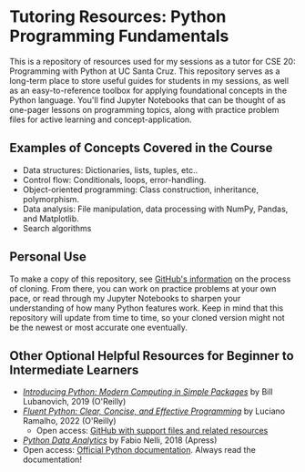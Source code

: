 # Tutoring Resources: Python Programming Fundamentals
This is a repository of resources used for my sessions as a tutor for CSE 20: Programming with Python at UC Santa Cruz. This repository serves as a long-term place to store useful guides for students in my sessions, as well as an easy-to-reference toolbox for applying foundational concepts in the Python language. You'll find Jupyter Notebooks that can be thought of as one-pager lessons on programming topics, along with practice problem files for active learning and concept-application.

## Examples of Concepts Covered in the Course
- Data structures: Dictionaries, lists, tuples, etc..
- Control flow: Conditionals, loops, error-handling.
- Object-oriented programming: Class construction, inheritance, polymorphism.
- Data analysis: File manipulation, data processing with NumPy, Pandas, and Matplotlib.
- Search algorithms 

## Personal Use
To make a copy of this repository, see [GitHub's information](https://docs.github.com/en/desktop/contributing-and-collaborating-using-github-desktop/adding-and-cloning-repositories/cloning-and-forking-repositories-from-github-desktop) on the process of cloning. From there, you can work on practice problems at your own pace, or read through my Jupyter Notebooks to sharpen your understanding of how many Python features work. Keep in mind that this repository will update from time to time, so your cloned version might not be the newest or most accurate one eventually.

## Other Optional Helpful Resources for Beginner to Intermediate Learners
- [*Introducing Python: Modern Computing in Simple Packages*](https://www.oreilly.com/library/view/introducing-python-2nd/9781492051374/) by Bill Lubanovich, 2019 (O'Reilly)
- [*Fluent Python: Clear, Concise, and Effective Programming*](https://www.oreilly.com/library/view/fluent-python-2nd/9781492056348/) by Luciano Ramalho, 2022 (O'Reilly)
    - Open access: [GitHub with support files and related resources](https://github.com/fluentpython)
- [*Python Data Analytics*](https://link.springer.com/book/10.1007/978-1-4842-3913-1) by Fabio Nelli, 2018 (Apress)
- Open access: [Official Python documentation](https://www.python.org/doc/). Always read the documentation!
